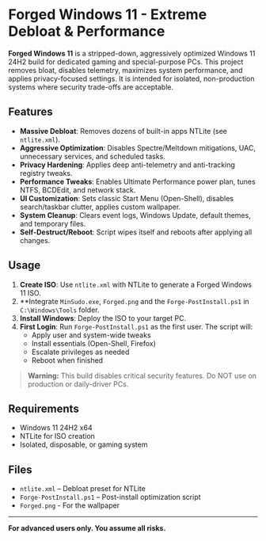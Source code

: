 # Forged Windows 11 - Extreme Debloat & Performance 

**Forged Windows 11** is a stripped-down, aggressively optimized Windows 11 24H2 build for dedicated gaming and special-purpose PCs. This project removes bloat, disables telemetry, maximizes system performance, and applies privacy-focused settings. It is intended for isolated, non-production systems where security trade-offs are acceptable.

## Features

- **Massive Debloat**: Removes dozens of built-in apps NTLite (see `ntlite.xml`).
- **Aggressive Optimization**: Disables Spectre/Meltdown mitigations, UAC, unnecessary services, and scheduled tasks.
- **Privacy Hardening**: Applies deep anti-telemetry and anti-tracking registry tweaks.
- **Performance Tweaks**: Enables Ultimate Performance power plan, tunes NTFS, BCDEdit, and network stack.
- **UI Customization**: Sets classic Start Menu (Open-Shell), disables search/taskbar clutter, applies custom wallpaper.
- **System Cleanup**: Clears event logs, Windows Update, default themes, and temporary files.
- **Self-Destruct/Reboot**: Script wipes itself and reboots after applying all changes.

## Usage

1. **Create ISO**: Use `ntlite.xml` with NTLite to generate a Forged Windows 11 ISO.
2. **Integrate `MinSudo.exe`, `Forged.png` and the `Forge-PostInstall.ps1` in `C:\Windows\Tools` folder.
3. **Install Windows**: Deploy the ISO to your target PC.
4. **First Login**: Run `Forge-PostInstall.ps1` as the first user. The script will:
   - Apply user and system-wide tweaks
   - Install essentials (Open-Shell, Firefox)
   - Escalate privileges as needed
   - Reboot when finished

> **Warning:** This build disables critical security features. Do NOT use on production or daily-driver PCs.

## Requirements

- Windows 11 24H2 x64
- NTLite for ISO creation
- Isolated, disposable, or gaming system

## Files

- `ntlite.xml` – Debloat preset for NTLite
- `Forge-PostInstall.ps1` – Post-install optimization script
- `Forged.png` - For the wallpaper
---
**For advanced users only. You assume all risks.**
